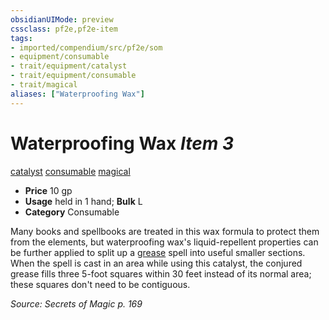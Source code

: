 ```yaml
---
obsidianUIMode: preview
cssclass: pf2e,pf2e-item
tags:
- imported/compendium/src/pf2e/som
- equipment/consumable
- trait/equipment/catalyst
- trait/equipment/consumable
- trait/magical
aliases: ["Waterproofing Wax"]
---
```

# Waterproofing Wax *Item 3*  
[catalyst](catalyst-som.md)  [consumable](consumable.md)  [magical](magical.md)  

- **Price** 10 gp
- **Usage** held in 1 hand; **Bulk** L
- **Category** Consumable

Many books and spellbooks are treated in this wax formula to protect them from the elements, but waterproofing wax's liquid-repellent properties can be further applied to split up a [grease](../../spells/grease.md) spell into useful smaller sections. When the spell is cast in an area while using this catalyst, the conjured grease fills three 5-foot squares within 30 feet instead of its normal area; these squares don't need to be contiguous.

*Source: Secrets of Magic p. 169*